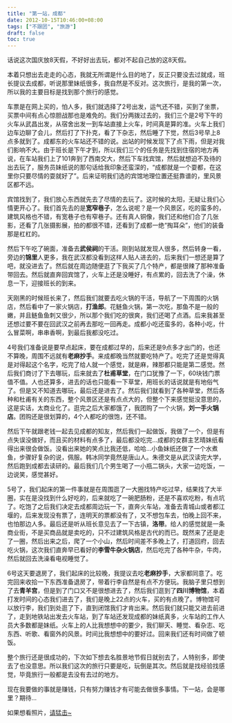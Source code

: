 ```yaml
---
title: "第一站，成都"
date: 2012-10-15T10:46:00+08:00
tags: ["不跟团", "旅游"] 
draft: false
toc: true
---
```


话说这次国庆放8天假，不好好出去玩，都对不起自己放的这8天假。

本着只想出去走走的心态，我就无所谓是什么目的地了，反正只要没去过就成，班长提议去成都，听说那里妹纸很多，我自然是不反对。这次旅行，是我的第一次，所以我的主要目标是找到那个旅行的感觉。

车票是在网上买的，怕人多，我们就选择了2号出发，运气还不错，买到了坐票，买票中间有点心惊胆战那也是难免的。我们分两拨过去的，我们三个是2号下午的火车从武昌出发，从宿舍出发一到车站直接上火车，时间真是算的准。火车上我们边车边聊了会儿，然后打了下扑克，看了下杂志，然后睡了下觉，然后3号早上8点多就到了。成都东的火车站还不错的说。出站的时候发现下了点下雨，但是对我们影响不大。由于班长是下午才到，所以我们三个的任务是先找到住宿的地方再说，在车站我们上了101奔到了西南交大，然后下车找宾馆，然后就想迫不及待的出去玩了，服务员妹纸说的那句话给我印象还蛮深的，“成都就是一个耍都，在这里你只要尽情的耍就好了”。后来证明我们选的宾馆地理位置还挺靠谱的，里风景区都不远。

宾馆找到了，我们放心东西就先去了尽情的去玩了。这时候的太阳，无疑让我们心情更开心了。我们首先去的是**宽窄巷子**，怎么说呢？是一个风景区，吃的蛮多的，建筑风格也不错，有宽巷子也有窄巷子。还有真人铜像，我们还和他们合了几张影，还看了几张摄影展，拍的都很不错，还看到了成都一绝“掏耳朵”，他们的装备那是杠杠的。

然后下午吃了碗面，准备去**武侯祠**的干活。刚到站就发现人很多，然后转身一看，旁边的**锦里**人更多，我在武汉都没看到这样人贴人进去的，后来我们一想还是算了吧，就没进去了。然后就在周边随便逛了下我买了几个特产，都是很辣了那种准备带回去。然后就直奔回宾馆了，火车上还是没睡好，有点累的，回去洗了个澡，休息一下，迎接班长的到来。

天刚黑的时候班长来了，然后我们就要去吃火锅的干活，导航了一下周围的火锅店，然后看中了一家火锅店，**打渔郎**。花鲢鱼火锅，第一次吃，那鱼不是一般的嫩，并且鲢鱼鱼刺又很少，所以那个我们吃的很爽，我们还喝了点酒。后来我甚至还想过要不要在回武汉之前再去那吃一回再走。成都小吃还蛮多的，各种小吃，什么冒菜啊，串串香啊，到最后我都没吃过。

4号我们准备说是要早点起床，要在成都过早的，后来还是9点多才出门的，也还不算晚，周围不远就有**老麻抄手**。来成都晚当然就要吃特产了。吃完了还是觉得真是对得起这个名字，吃完了给人就一个感觉，就是麻，辣那都只能是第二感觉。然后我们商讨了下去哪玩，后来就去了**杜甫草堂**，在门口犹豫了一下，60块钱门票值不值。人也还算多，进去的话也只能看一下草堂，用班长的话说就是有地俗气了。但是又不知道去哪玩，最后还是进去了。然后我们就看到了各种草堂，然后各种和杜甫有关的东西，整个风景区还是有点点大的，但整个下来感觉挺没意思的，这是实话，太商业化了。逛完之后大家都饿了，我团购了一个火锅，**刘一手火锅店**。团购还是很划算的，4个人都吃的很饱，还不错。

然后下午就跟老钱一起去见成都的知友，然后我们一起做饭，我做了一个，但是有点失误没做好，而且买的材料有点多了，最后都没吃完...成都的女群主艺晴妹纸看得出来很会做饭。没看出来她的笑点比我还低，哈哈...小鱼妹纸还做了一个水煮鱼，步骤好复杂的说，佩服。韩冰同学竟然是唐山人。朱德文是从武汉读完大学，然后跑到成都去读研的。最后我们几个男生喝了一小瓶二锅头，大家一边吃饭，一边说笑，感觉甚好。

5号了，我们起床的第一件事就是在周围逛了一大圈找特产吃过早，结果找了大半圈，实在是没找到什么好吃的，后来就吃了一碗肥肠粉，还是不喜欢吃粉，有点坑了。吃饱了之后我们决定去成都周边玩一下，直奔火车站，准备去青城山或者都江堰的，后来发现没有票了，连明天的票都没有了，又不想包车去，怕晚上回不来，也怕那边人多。最后还是听从班长意见去了一下古镇，**洛带**。给人的感觉就是一条商业街，不是买商品就是卖吃的，只不过建筑风格是古代的而已。既然来了还是走了一圈，然后出来之后，爬了一个小山，然后时间差不多晚上了，打道回府，回去吃火锅，这次我们直奔早已看好的**李雪牛杂火锅店**，然后吃完了各种牛杂，牛肉，然后就回去洗澡看电视睡觉了。

6号这天要退房了，我们起床的比较晚，我提议去吃**老麻抄手**，大家都同意了。吃完回来收拾一下东西准备退房了，带着行李自然是有点不方便玩。我脑子里只想到了去**青羊宫**，但是到了门口又不是很想进去了，然后我们逛到了**四川博物馆**，本着打发时间的心态我们进去了，我们是晚上22点的火车，买的有点晚了。博物馆可以放行李，我们到处逛了下，直到闭馆我们才肯出来。然后我们就只能又进去前进了，走到地铁站出发去火车站，到了车站还发现成都的妹纸真多，火车站的工作人员大多数都是妹纸。火车上的人比我想想中的要少，我们聊天、睡觉、看杂志、吃东西、听歌、看窗外的风景。时间比我想想中的要好过。回来我们还有时间做了顿饭。

整个旅行还是很成功的，下次如下想去名胜景地节假日就别去了，人特别多，即使去了也没意思。所以我们这次的旅行只要是吃，玩倒是其次。然后就是找经验找感觉，毕竟旅行一般都是去没有去过的地方。

现在我要做的事就是赚钱，只有努力赚钱才有可能去做很多事情。下一站，会是哪里？期待...

如果想看照片，[请猛击~](http://nowhisky.lofter.com/)